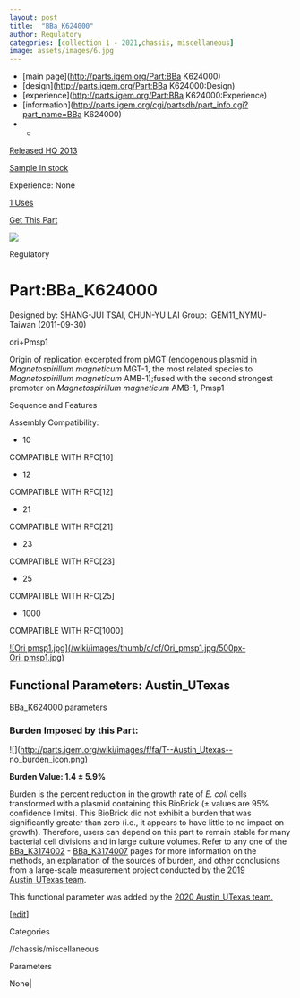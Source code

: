 ```yaml
---
layout: post
title:  "BBa_K624000"
author: Regulatory
categories: [collection 1 - 2021,chassis, miscellaneous] 
image: assets/images/6.jpg
---
```



  * [main page](http://parts.igem.org/Part:BBa K624000)
  * [design](http://parts.igem.org/Part:BBa K624000:Design)
  * [experience](http://parts.igem.org/Part:BBa K624000:Experience)
  * [information](http://parts.igem.org/cgi/partsdb/part_info.cgi?part_name=BBa K624000)
  *   * 

[Released HQ 2013](http://parts.igem.org/Help:Part_Status_Box)

[Sample In stock](http://parts.igem.org/Help:Part_Status_Box)

Experience: None

[1 Uses](http://parts.igem.org/partsdb/uses.cgi?part=BBa_K624000)

[ Get This Part](http://parts.igem.org/partsdb/get_part.cgi?part=BBa_K624000)

![](http://parts.igem.org/images/partbypart/icon_regulatory.png)

Regulatory

# Part:BBa_K624000

Designed by: SHANG-JUI TSAI, CHUN-YU LAI   Group: iGEM11_NYMU-Taiwan
(2011-09-30)

ori+Pmsp1

Origin of replication excerpted from pMGT (endogenous plasmid in
_Magnetospirillum magneticum_ MGT-1, the most related species to
_Magnetospirillum magneticum_ AMB-1);fused with the second strongest promoter
on _Magnetospirillum magneticum_ AMB-1, Pmsp1

Sequence and Features

  

Assembly Compatibility:

  * 10

COMPATIBLE WITH RFC[10]

  * 12

COMPATIBLE WITH RFC[12]

  * 21

COMPATIBLE WITH RFC[21]

  * 23

COMPATIBLE WITH RFC[23]

  * 25

COMPATIBLE WITH RFC[25]

  * 1000

COMPATIBLE WITH RFC[1000]

  

  

  
[![Ori pmsp1.jpg](/wiki/images/thumb/c/cf/Ori_pmsp1.jpg/500px-
Ori_pmsp1.jpg)](/File:Ori_pmsp1.jpg)

  

  

## Functional Parameters: Austin_UTexas

BBa_K624000 parameters

### Burden Imposed by this Part:

![](http://parts.igem.org/wiki/images/f/fa/T--Austin_Utexas--
no_burden_icon.png)

**Burden Value: 1.4 ± 5.9%**

Burden is the percent reduction in the growth rate of _E. coli_ cells
transformed with a plasmid containing this BioBrick (± values are 95%
confidence limits). This BioBrick did not exhibit a burden that was
significantly greater than zero (i.e., it appears to have little to no impact
on growth). Therefore, users can depend on this part to remain stable for many
bacterial cell divisions and in large culture volumes. Refer to any one of the
[BBa_K3174002](http://parts.igem.org/Part:BBa_K3174002) \-
[BBa_K3174007](http://parts.igem.org/Part:BBa_K3174007) pages for more
information on the methods, an explanation of the sources of burden, and other
conclusions from a large-scale measurement project conducted by the [2019
Austin_UTexas team](http://2019.igem.org/Team:Austin_UTexas).

This functional parameter was added by the [2020 Austin_UTexas
team.](http://2020.igem.org/Team:Austin_UTexas/Contribution)

[[edit](http://parts.igem.org/partsdb/part_info.cgi?part_name=BBa_K624000)]

Categories

//chassis/miscellaneous

Parameters

None|

